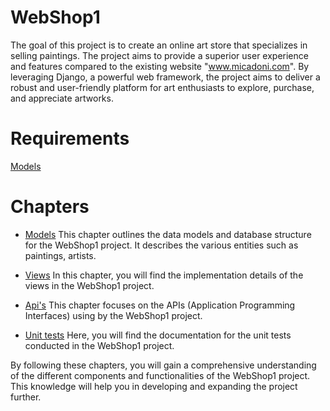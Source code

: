 # WebShop1

The goal of this project is to create an online art store that specializes in selling paintings. The project aims to provide a superior user experience and features compared to the existing website "www.micadoni.com". By leveraging Django, a powerful web framework, the project aims to deliver a robust and user-friendly platform for art enthusiasts to explore, purchase, and appreciate artworks.

# Requirements

[Models](requirements.txt)

# Chapters

* [Models](models.md) This chapter outlines the data models and database structure for the WebShop1 project. It describes the various entities such as paintings, artists.

* [Views](views.md) In this chapter, you will find the implementation details of the views in the WebShop1 project. 

* [Api's](api.md) This chapter focuses on the APIs (Application Programming Interfaces) using by the WebShop1 project.

* [Unit tests](tests/tests.md) Here, you will find the documentation for the unit tests conducted in the WebShop1 project. 

By following these chapters, you will gain a comprehensive understanding of the different components and functionalities of the WebShop1 project. This knowledge will help you in developing and expanding the project further.